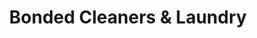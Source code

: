 ---
title: "Bonded Cleaners & Laundry"
url: /san-clemente/bonded-cleaners-und-laundry/
shop: Wäscherei
---